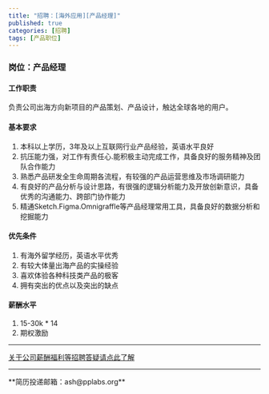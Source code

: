 ```yaml
---
title: "招聘：[海外应用][产品经理]"
published: true
categories: [招聘]
tags: [产品职位]
---
```



### 岗位：产品经理

#### 工作职责
负责公司出海方向新项目的产品策划、产品设计，触达全球各地的用户。

#### 基本要求
1. 本科以上学历，3年及以上互联网行业产品经验，英语水平良好
2. 抗压能力强，对工作有责任心.能积极主动完成工作，具备良好的服务精神及团队合作能力
3. 熟悉产品研发全生命周期各流程，有较强的产品运营思维及市场调研能力
4. 有良好的产品分析与设计思路，有很强的逻辑分析能力及开放创新意识，具备优秀的沟通能力、跨部门协作能力
5. 精通Sketch.Figma.Omnigraffle等产品经理常用工具，具备良好的数据分析和挖掘能力

#### 优先条件
1. 有海外留学经历，英语水平优秀
2. 有较大体量出海产品的实操经验
3. 喜欢体验各种科技类产品的极客
4. 拥有突出的优点以及突出的缺点


#### 薪酬水平
1. 15-30k * 14
2. 期权激励
<hr>

[关于公司薪酬福利等招聘答疑请点此了解](http://ashma.info/2019/03/01/Q&A-of-hiring/)

<hr>
**简历投递邮箱：ash@pplabs.org**
